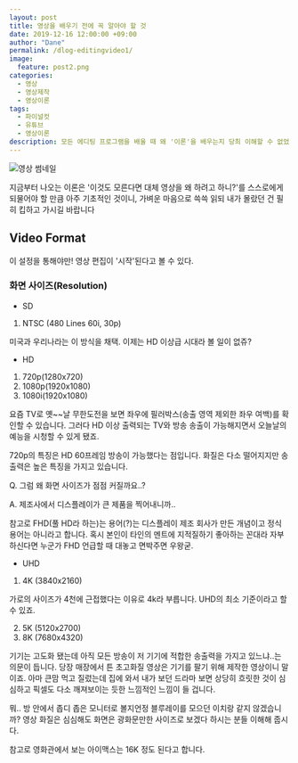 ```yaml
---
layout: post
title: 영상을 배우기 전에 꼭 알아야 할 것
date: 2019-12-16 12:00:00 +09:00
author: "Dane"
permalink: /dlog-editingvideo1/
image:
  feature: post2.png
categories:
  - 영상
  - 영상제작
  - 영상이론
tags:
  - 파이널컷
  - 유튜브
  - 영상이론
description: 모든 에디팅 프로그램을 배울 때 왜 '이론'을 배우는지 당최 이해할 수 없었다. 하지만 최소한으로 알고는 있어야 '왜 이곳에 이 기능이 들어갔는가!'를 알게 해주는 도가니 탁샷용 이론은 정말 필수로 알아야 한다. 해서 썰푸는 방식으로 기초 of 기초 영상 이론을 읊어보겠다. 
---
```


![영상 썸네일](/Users/dane/blog/img/post/02/post21.png)

  지금부터 나오는 이론은 '이것도 모른다면 대체 영상을 왜 하려고 하니?'를 스스로에게 되물어야 할 만큼 아주 기초적인 것이니, 가벼운 마음으로 쓱쓱 읽되 내가 몰랐던 건 필히 킵하고 가시길 바랍니다

## Video Format

  이 설정을 통해야만! 영상 편집이 '시작'된다고 볼 수 있다.



### 화면 사이즈(Resolution)

- SD

1. NTSC (480 Lines 60i, 30p)

  미국과 우리나라는 이 방식을 채택. 이제는 HD 이상급 시대라 볼 일이 없쥬?



- HD

1. 720p(1280x720)
2. 1080p(1920x1080)
3. 1080i(1920x1080)

 요즘 TV로 옛~~날 무한도전을 보면 좌우에 필러박스(송출 영역 제외한 좌우 여백)를 확인할 수 있습니다. 그러다 HD 이상 출력되는 TV와 방송 송출이 가능해지면서 오늘날의 예능을 시청할 수 있게 됐죠.

  720p의 특징은 HD 60프레임 방송이 가능했다는 점입니다. 화질은 다소 떨어지지만 송출력은 높은 특징을 가지고 있습니다.

 Q. 그럼 왜 화면 사이즈가 점점 커질까요..?

 A. 제조사에서 디스플레이가 큰 제품을 찍어내니까..

  참고로 FHD(풀 HD라 하는)는 용어(?)는 디스플레이 제조 회사가 만든 개념이고 정식 용어는 아니라고 합니다. 혹시 본인이 타인의 멘트에 지적질하기 좋아하는 꼰대라 자부하신다면 누군가 FHD 언급할 때 대놓고 면박주면 우왕굳.



- UHD

1. 4K (3840x2160)

  가로의 사이즈가 4천에 근접했다는 이유로 4k라 부릅니다. UHD의 최소 기준이라고 할 수 있죠.

2. 5K (5120x2700)
3. 8K (7680x4320)

  기기는 고도화 됐는데 아직 모든 방송이 저 기기에 적합한 송출력을 가지고 있느냐..는 의문이 듭니다. 당장 매장에서 튼 초고화질 영상은 기기를 팔기 위해 제작한 영상이니 말이죠. 아마 큰맘 먹고 질렀는데 집에 와서 내가 보던 드라마 보면 상당히 흐릿한 것이 심심하고 픽셀도 다소 깨져보이는 듯한 느낌적인 느낌이 들 겁니다.

  뭐.. 방 안에서 좁디 좁은 모니터로 볼지언정 블루레이를 모으던 이치랑 같지 않겠습니까? 영상 화질은 심심해도 화면은 광화문만한 사이즈로 보겠다 하시는 분들 이해해 줍시다.

  참고로 영화관에서 보는 아이맥스는 16K 정도 된다고 합니다.
